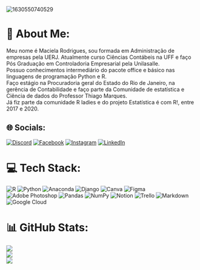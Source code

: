 ![1630550740529](https://user-images.githubusercontent.com/35813357/197355672-29d66191-1267-4f3b-b62f-665c671d1ab5.jpg)
# 💫 About Me:
Meu nome é Maciela Rodrigues, sou formada em Administração de empresas pela UERJ. Atualmente curso Ciências Contábeis na UFF e faço Pós Graduação em Controladoria Empresarial pela Unilasalle.<br>Possuo conhecimentos intermediário do pacote office e básico nas linguagens de programação Python e R.<br>Faço estágio na Procuradoria geral do Estado do Rio de Janeiro, na gerência de Contabilidade e faço parte da Comunidade de estatística e Ciência de dados do Professor Thiago Marques.<br>Já fiz parte da comunidade R ladies e do projeto Estatística é com R!, entre 2017 e 2020.<br>


## 🌐 Socials:
[![Discord](https://img.shields.io/badge/Discord-%237289DA.svg?logo=discord&logoColor=white)](htttps://discord.gg/maciela.rodrigues#9569) [![Facebook](https://img.shields.io/badge/Facebook-%231877F2.svg?logo=Facebook&logoColor=white)](https://facebook.com/https://www.facebook.com/maciela.rodrigues) [![Instagram](https://img.shields.io/badge/Instagram-%23E4405F.svg?logo=Instagram&logoColor=white)](https://instagram.com/https://www.instagram.com/maciela.rodrigues/) [![LinkedIn](https://img.shields.io/badge/LinkedIn-%230077B5.svg?logo=linkedin&logoColor=white)](https://linkedin.com/in/https://www.linkedin.com/in/macielarodrigues/) 

# 💻 Tech Stack:
![R](https://img.shields.io/badge/r-%23276DC3.svg?style=flat-square&logo=r&logoColor=white) ![Python](https://img.shields.io/badge/python-3670A0?style=flat-square&logo=python&logoColor=ffdd54) ![Anaconda](https://img.shields.io/badge/Anaconda-%2344A833.svg?style=flat-square&logo=anaconda&logoColor=white) ![Django](https://img.shields.io/badge/django-%23092E20.svg?style=flat-square&logo=django&logoColor=white) ![Canva](https://img.shields.io/badge/Canva-%2300C4CC.svg?style=flat-square&logo=Canva&logoColor=white) 	![Figma](https://img.shields.io/badge/figma-%23F24E1E.svg?style=flat-square&logo=figma&logoColor=white) ![Adobe Photoshop](https://img.shields.io/badge/adobephotoshop-%2331A8FF.svg?style=flat-square&logo=adobephotoshop&logoColor=white) ![Pandas](https://img.shields.io/badge/pandas-%23150458.svg?style=flat-square&logo=pandas&logoColor=white) ![NumPy](https://img.shields.io/badge/numpy-%23013243.svg?style=flat-square&logo=numpy&logoColor=white) ![Notion](https://img.shields.io/badge/Notion-%23000000.svg?style=flat-square&logo=notion&logoColor=white) ![Trello](https://img.shields.io/badge/Trello-%23026AA7.svg?style=flat-square&logo=Trello&logoColor=white) ![Markdown](https://img.shields.io/badge/markdown-%23000000.svg?style=flat-square&logo=markdown&logoColor=white) ![Google Cloud](https://img.shields.io/badge/Google%20Cloud-%234285F4.svg?style=flat-square&logo=google-cloud&logoColor=white)
# 📊 GitHub Stats:
![](https://github-readme-stats.vercel.app/api?username=macielarodrigues&theme=buefy&hide_border=false&include_all_commits=true&count_private=false)<br/>
![](https://github-readme-streak-stats.herokuapp.com/?user=macielarodrigues&theme=buefy&hide_border=false)<br/>
![](https://github-readme-stats.vercel.app/api/top-langs/?username=macielarodrigues&theme=buefy&hide_border=false&include_all_commits=true&count_private=false&layout=compact)
